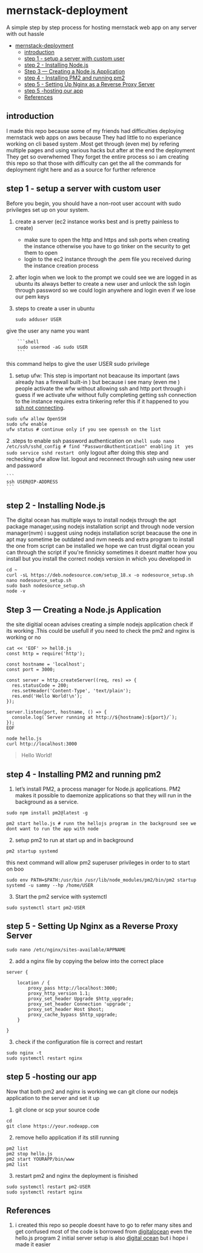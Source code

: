 # mernstack-deployment
A simple step by step process for hosting mernstack web app on any server with out hassle


- [mernstack-deployment](#mernstack-deployment)
  - [introduction](#introduction)
  - [step 1 - setup a server with custom user](#step-1---setup-a-server-with-custom-user)
  - [step 2 - Installing Node.js](#step-2---installing-nodejs)
  - [Step 3 — Creating a Node.js Application](#step-3--creating-a-nodejs-application)
  - [step 4 -  Installing PM2 and running pm2](#step-4----installing-pm2-and-running-pm2)
  - [step 5 - Setting Up Nginx as a Reverse Proxy Server](#step-5---setting-up-nginx-as-a-reverse-proxy-server)
  - [step 5 -hosting our app](#step-5--hosting-our-app)
  - [References](#references)


## introduction
I made this repo because some of my friends had difficulties deploying mernstack  web apps on aws because They had little to no experiance working on cli based system .Most get through (even me) by refering multiple pages and using various hacks but after at the end the deployment They get so overwhemed They forget the entire process so i am creating this repo so that those with difficulty can get the all the commands for deployment right here and as a source for further reference 


## step 1 - setup a server with custom user
Before you begin, you should have a non-root user account with sudo privileges set up on your system. 
1. create a server (ec2 instance works best and is pretty painless to create) 
    * make sure to open the http and https and ssh ports when creating the instance otherwise you have to go tinker on the security to get them to open
    * login to the ec2 instance through the .pem file you received during the instance creation process
2. after login when we look to the prompt we could see we are logged in as ubuntu its always better to create a new user and unlock the ssh login through password     so we could login anywhere and login even if we lose our pem keys
3. steps to create a user in ubuntu
   
    ```shell
    sudo adduser USER
    ```
 give the user any name you want


        ```shell
        sudo usermod -aG sudo USER
        ```

this command helps to give the user USER sudo privilege 

1. setup  ufw: This step is important not beacause its important (aws already has a firewall built-in ) but because i see many (even me ) people activate the wfw without allowing ssh and http port through i guess if we activate ufw without fully completing getting ssh connection to the instance requires extra tinkering 
 refer this if it happened to you [ssh not connecting](https://stackoverflow.com/questions/41929267/locked-myself-out-of-ssh-with-ufw-in-ec2-aws).

 ```shell
 sudo ufw allow OpenSSH
 sudo ufw enable 
 ufw status # continue only if you see openssh on the list
 ```

2 .steps to enable ssh password authentication on
    ```shell
    sudo nano /etc/ssh/sshd_config # find "PasswordAuthentication" enabling it  yes
    sudo service sshd restart
    ```
    only logout after doing this step and rechecking ufw allow list.
    logout and reconnect through ssh using new user and password
    
    ```
    ssh USER@IP-ADDRESS
    ```


## step 2 - Installing Node.js
The digital ocean has multiple ways to install nodejs through the apt package manager,using nodejs installation script and through node version manager(nvm) i suggest using nodejs installation script beacause the one in apt may sometime be outdated and nvm needs and extra program to install the one from script can be installed we hope we can trust digital ocean
you can through the script if you're finnicky sometimes it doesnt matter how you install but you install the correct nodejs version in which you developed in

```shell
cd ~
curl -sL https://deb.nodesource.com/setup_18.x -o nodesource_setup.sh
nano nodesource_setup.sh
sudo bash nodesource_setup.sh
node -v

```

## Step 3 — Creating a Node.js Application

the site digitial ocean advises creating a simple nodejs application check if its working .This could be usefull if you need to check the pm2 and nginx is working or no

```shell
cat << 'EOF' >> hell0.js
const http = require('http');

const hostname = 'localhost';
const port = 3000;

const server = http.createServer((req, res) => {
  res.statusCode = 200;
  res.setHeader('Content-Type', 'text/plain');
  res.end('Hello World!\n');
});

server.listen(port, hostname, () => {
  console.log(`Server running at http://${hostname}:${port}/`);
});
EOF

node hello.js
curl http://localhost:3000
```
> Hello World!

## step 4 -  Installing PM2 and running pm2


1. let’s install PM2, a process manager for Node.js applications. PM2 makes it possible to daemonize applications so that they will run in the background as a service.

```shell
sudo npm install pm2@latest -g

pm2 start hello.js # runn the hellojs program in the background see we dont want to run the app with node
```

2. setup pm2 to run at start up and in background

```shell
pm2 startup systemd
```
this next command will allow pm2 superuser privileges in order to  to start on boo
```
sudo env PATH=$PATH:/usr/bin /usr/lib/node_modules/pm2/bin/pm2 startup systemd -u sammy --hp /home/USER

```
3. Start the pm2 service with systemctl

```shell
sudo systemctl start pm2-USER
```

## step 5 - Setting Up Nginx as a Reverse Proxy Server

```shell
sudo nano /etc/nginx/sites-available/APPNAME
```

2. add a nginx file by copying the below into the correct place

```
server {

    location / {
        proxy_pass http://localhost:3000;
        proxy_http_version 1.1;
        proxy_set_header Upgrade $http_upgrade;
        proxy_set_header Connection 'upgrade';
        proxy_set_header Host $host;
        proxy_cache_bypass $http_upgrade;
    }

}
```
3. check if the configuration file is correct and restart
```shell
sudo nginx -t
sudo systemctl restart nginx
```

## step 5 -hosting our app

Now that both pm2 and nginx is working we can git clone our nodejs application to the server and set it up
1. git clone or scp your source code
```
cd 
git clone https://your.nodeapp.com
```

2. remove hello application if its still running

```
pm2 list
pm2 stop hello.js
pm2 start YOURAPP/bin/www
pm2 list
```
3. restart pm2 and nginx the deployment is finished
```shell
sudo systemctl restart pm2-USER
sudo systemctl restart nginx
````

## References
1. i created this repo so people doesnt have to go to refer many sites and get confused most of the code is borrowed from [digitalocean](https://www.digitalocean.com/community/tutorials/how-to-set-up-a-node-js-application-for-production-on-ubuntu-22-04) even the hello.js program
2 initial server setup is also [digital ocean](https://www.digitalocean.com/community/tutorials/initial-server-setup-with-ubuntu-22-04) but i hope i made it easier